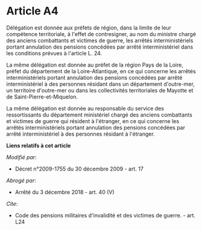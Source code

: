 # Article A4

Délégation est donnée aux préfets de région, dans la limite de leur compétence territoriale, à l'effet de contresigner, au
nom du       ministre chargé des anciens combattants et victimes de guerre, les arrêtés interministériels portant annulation
des pensions concédées par arrêté interministériel dans les conditions prévues à l'article L. 24. 

La même délégation est donnée au préfet de la région Pays de la Loire, préfet du département de la Loire-Atlantique, en ce
qui concerne les arrêtés interministériels portant annulation des pensions concédées par arrêté interministériel à des
personnes résidant dans un département d'outre-mer, un territoire d'outre-mer ou dans les collectivités territoriales de
Mayotte et de Saint-Pierre-et-Miquelon. 

La même délégation est donnée au responsable du service des ressortissants du département ministériel chargé des anciens
combattants et victimes de guerre qui résident à l'étranger, en ce qui concerne les arrêtés interministériels portant
annulation des pensions concédées par arrêté interministériel à des personnes résidant à l'étranger.

**Liens relatifs à cet article**

_Modifié par_:

  - Décret n°2009-1755 du 30 décembre 2009 - art. 17

_Abrogé par_:

  - Arrêté du 3 décembre 2018 - art. 40 (V)

_Cite_:

  - Code des pensions militaires d'invalidité et des victimes de guerre. - art. L24
